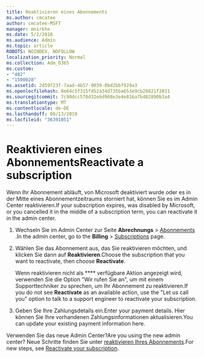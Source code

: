 ```yaml
---
title: Reaktivieren eines Abonnements
ms.author: cmcatee
author: cmcatee-MSFT
manager: mnirkhe
ms.date: 5/2/2018
ms.audience: Admin
ms.topic: article
ROBOTS: NOINDEX, NOFOLLOW
localization_priority: Normal
ms.collection: Adm_O365
ms.custom:
- "482"
- "1500028"
ms.assetid: 2d59f23f-7aad-4b57-9039-0bd2bbf929a3
ms.openlocfilehash: 8e64c5f315fd52a34d735ba653e9cb28821f2031
ms.sourcegitcommit: 7c90dcc570d32ebd968e3e4e816a7b482890b3a4
ms.translationtype: MT
ms.contentlocale: de-DE
ms.lasthandoff: 08/13/2019
ms.locfileid: "36391051"
---
```

# <a name="reactivate-a-subscription"></a><span data-ttu-id="2cb0f-102">Reaktivieren eines Abonnements</span><span class="sxs-lookup"><span data-stu-id="2cb0f-102">Reactivate a subscription</span></span>

<span data-ttu-id="2cb0f-103">Wenn Ihr Abonnement abläuft, von Microsoft deaktiviert wurde oder es in der Mitte eines Abonnementzeitraums storniert hat, können Sie es im Admin Center reaktivieren.</span><span class="sxs-lookup"><span data-stu-id="2cb0f-103">If your subscription expires, was disabled by Microsoft, or you cancelled it in the middle of a subscription term, you can reactivate it in the admin center.</span></span>
  
1. <span data-ttu-id="2cb0f-104">Wechseln Sie im Admin Center zur Seite **Abrechnungs** \> [Abonnements](https://go.microsoft.com/fwlink/p/?linkid=842054) .</span><span class="sxs-lookup"><span data-stu-id="2cb0f-104">In the admin center, go to the **Billing** \> [Subscriptions](https://go.microsoft.com/fwlink/p/?linkid=842054) page.</span></span>

2. <span data-ttu-id="2cb0f-105">Wählen Sie das Abonnement aus, das Sie reaktivieren möchten, und klicken Sie dann auf **Reaktivieren**.</span><span class="sxs-lookup"><span data-stu-id="2cb0f-105">Choose the subscription that you want to reactivate, then choose **Reactivate**.</span></span>

    <span data-ttu-id="2cb0f-106">Wenn reaktivieren nicht als \*\*\*\* verfügbare Aktion angezeigt wird, verwenden Sie die Option "Wir rufen Sie an", um mit einem Supporttechniker zu sprechen, um Ihr Abonnement zu reaktivieren.</span><span class="sxs-lookup"><span data-stu-id="2cb0f-106">If you do not see **Reactivate** as an available action, use the "Let us call you" option to talk to a support engineer to reactivate your subscription.</span></span>

3. <span data-ttu-id="2cb0f-107">Geben Sie Ihre Zahlungsdetails ein.</span><span class="sxs-lookup"><span data-stu-id="2cb0f-107">Enter your payment details.</span></span> <span data-ttu-id="2cb0f-108">Hier können Sie Ihre vorhandenen Zahlungsinformationen aktualisieren.</span><span class="sxs-lookup"><span data-stu-id="2cb0f-108">You can update your existing payment information here.</span></span>

<span data-ttu-id="2cb0f-109">Verwenden Sie das neue Admin Center?</span><span class="sxs-lookup"><span data-stu-id="2cb0f-109">Are you using the new admin center?</span></span> <span data-ttu-id="2cb0f-110">Neue Schritte finden Sie unter [reaktivieren Ihres Abonnements](https://docs.microsoft.com/en-us/office365/admin/subscriptions-and-billing/reactivate-your-subscription).</span><span class="sxs-lookup"><span data-stu-id="2cb0f-110">For new steps, see [Reactivate your subscription](https://docs.microsoft.com/en-us/office365/admin/subscriptions-and-billing/reactivate-your-subscription).</span></span>